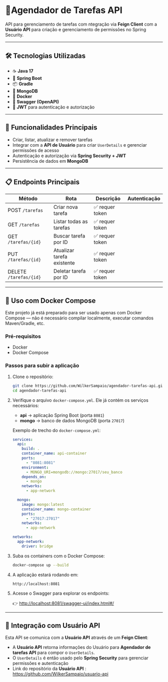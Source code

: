 # 📝Agendador de Tarefas API

API para gerenciamento de tarefas com ntegração via **Feign Client** com a **Usuário API** para criação e gerenciamento de permissões no Spring Security.  

---

## 🛠 Tecnologias Utilizadas

- ☕ **Java 17**  
- 🌱 **Spring Boot**  
- 📦 **Gradle**  
- 🍃 **MongoDB**  
- 🐳 **Docker**  
- 📄 **Swagger (OpenAPI)**  
- 🔐 **JWT** para autenticação e autorização  

---

## 🧭 Funcionalidades Principais

- Criar, listar, atualizar e remover tarefas  
- Integrar com a **API de Usuário** para criar `UserDetails` e gerenciar permissões de acesso  
- Autenticação e autorização via **Spring Security + JWT**  
- Persistência de dados em **MongoDB**  

---

## 📋 Endpoints Principais

| Método | Rota | Descrição | Autenticação |
|---|---|---|---|
| POST `/tarefas` | Criar nova tarefa | ✅ requer token |
| GET `/tarefas` | Listar todas as tarefas | ✅ requer token |
| GET `/tarefas/{id}` | Buscar tarefa por ID | ✅ requer token |
| PUT `/tarefas/{id}` | Atualizar tarefa existente | ✅ requer token |
| DELETE `/tarefas/{id}` | Deletar tarefa por ID | ✅ requer token |

---

## 🚀 Uso com Docker Compose

Este projeto já está preparado para ser usado apenas com Docker Compose — não é necessário compilar localmente, executar comandos Maven/Gradle, etc.  

### Pré-requisitos

- Docker  
- Docker Compose  

### Passos para subir a aplicação

1. Clone o repositório:  
   ```bash
   git clone https://github.com/WilkerSampaio/agendador-tarefas-api.git
   cd agendador-tarefas-api
   ```

2. Verifique o arquivo `docker-compose.yml`. Ele já contém os serviços necessários:  

   - **api** → aplicação Spring Boot (porta `8081`)  
   - **mongo** → banco de dados MongoDB (porta `27017`)  

   Exemplo de trecho do `docker-compose.yml`:  

   ```yaml
   services:
     api:
       build: .
       container_name: api-container
       ports:
         - "8081:8081"
       environment:
         - MONGO_URI=mongodb://mongo:27017/seu_banco
       depends_on:
         - mongo
       networks:
         - app-network

     mongo:
       image: mongo:latest
       container_name: mongo-container
       ports:
         - "27017:27017"
       networks:
         - app-network

   networks:
     app-network:
       driver: bridge
   ```

3. Suba os containers com o Docker Compose:

   ```bash
   docker-compose up --build
   ```

4. A aplicação estará rodando em:

   ```
   http://localhost:8081
   ```

5. Acesse o Swagger para explorar os endpoints:

   👉 [http://localhost:8081/swagger-ui/index.html#/](http://localhost:8081/swagger-ui/index.html#/)  

---

## 🧱 Integração com Usuário API

Esta API se comunica com a **Usuário API** através de um **Feign Client**:  

- A **Usuário API** retorna informações do Usuário para **Agendador de tarefas API**  para compor o `UserDetails`. 
- O `UserDetails` é então usado pelo **Spring Security** para gerenciar permissões e autenticação  
- Link do repositório da **Usuário API** : https://github.com/WilkerSampaio/usuario-api


